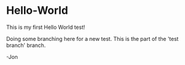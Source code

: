 # Hello-World

This is my first Hello World test!

Doing some branching here for a new test.
This is the part of the 'test branch' branch.

-Jon
